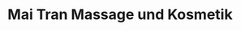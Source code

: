 ---
title: "Mai Tran Massage und Kosmetik"
url: /berlin/mai-tran-massage-und-kosmetik/
shop: Massage
---